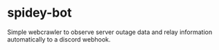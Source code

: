 # spidey-bot
Simple webcrawler to observe server outage data and relay information automatically to a discord webhook.
